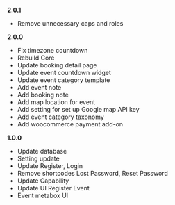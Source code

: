 **2.0.1**
- Remove unnecessary caps and roles 

**2.0.0**
- Fix timezone countdown
- Rebuild Core
- Update booking detail page
- Update event countdown widget
- Update event category template
- Add event note
- Add booking note
- Add map location for event
- Add setting for set up Google map API key
- Add event category taxonomy
- Add woocommerce payment add-on


**1.0.0**
- Update database
- Setting update
- Update Register, Login
- Remove shortcodes Lost Password, Reset Password
- Update Capability
- Update UI Register Event
- Event metabox UI
